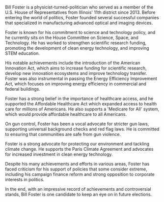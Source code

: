 Bill Foster is a physicist-turned-politician who served as a member of the U.S. House of Representatives from Illinois' 11th district since 2013. Before entering the world of politics, Foster founded several successful companies that specialized in manufacturing advanced optical and imaging devices.

Foster is known for his commitment to science and technology policy, and he currently sits on the House Committee on Science, Space, and Technology. He has worked to strengthen scientific research funding, promoting the development of clean energy technology, and improving STEM education.

His notable achievements include the introduction of the American Innovation Act, which aims to increase funding for scientific research, develop new innovation ecosystems and improve technology transfer. Foster was also instrumental in passing the Energy Efficiency Improvement Act, which focuses on improving energy efficiency in commercial and federal buildings.

Foster has a strong belief in the importance of healthcare access, and he supported the Affordable Healthcare Act which expanded access to health care for millions of Americans. He also supports a 'Medicare for All' system, which would provide affordable healthcare to all Americans.

On gun control, Foster has been a vocal advocate for stricter gun laws, supporting universal background checks and red flag laws. He is committed to ensuring that communities are safe from gun violence.

Foster is a strong advocate for protecting our environment and tackling climate change. He supports the Paris Climate Agreement and advocates for increased investment in clean energy technology. 

Despite his many achievements and efforts in various areas, Foster has faced criticism for his support of policies that some consider extreme, including his campaign finance reform and strong opposition to corporate interests in politics.

In the end, with an impressive record of achievements and controversial stands, Bill Foster is one candidate to keep an eye on in future elections.
